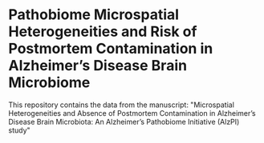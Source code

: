 # Pathobiome Microspatial Heterogeneities and Risk of Postmortem Contamination in Alzheimer’s Disease Brain Microbiome
This repository contains the data from the manuscript: "Microspatial Heterogeneities and Absence of Postmortem Contamination in Alzheimer’s Disease Brain Microbiota: An Alzheimer’s Pathobiome Initiative (AlzPI) study"  
